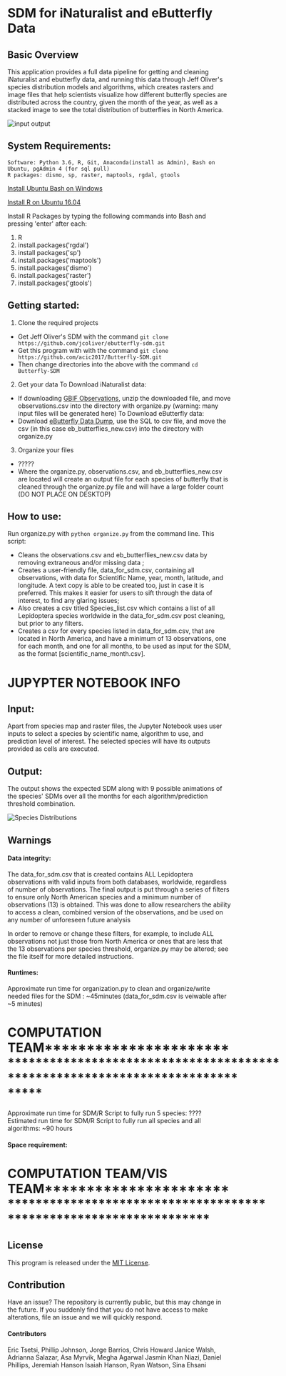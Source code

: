 # SDM for iNaturalist and eButterfly Data

## Basic Overview

This application provides a full data pipeline for getting and cleaning iNaturalist and ebutterfly data, and running this data through Jeff Oliver's species distribution models and algorithms, which creates rasters and image files that help scientists visualize how different butterfly species are distributed across the country, given the month of the year, as well as a stacked image to see the total distribution of butterflies in North America.

![input output](https://github.com/acic2017/Butterfly-SDM/blob/master/Images%20For%20ReadMe/dashboard.jpg?raw=true "Input to output")

## System Requirements:
    Software: Python 3.6, R, Git, Anaconda(install as Admin), Bash on Ubuntu, pgAdmin 4 (for sql pull)
    R packages: dismo, sp, raster, maptools, rgdal, gtools

[Install Ubuntu Bash on Windows](https://msdn.microsoft.com/en-us/commandline/wsl/install-win10)

[Install R on Ubuntu 16.04](https://www.digitalocean.com/community/tutorials/how-to-install-r-on-ubuntu-16-04-2)

Install R Packages by typing the following commands into Bash and pressing 'enter' after each:
1. R
2. install.packages('rgdal')
3. install packages('sp')
4. install.packages('maptools')
5. install.packages('dismo')
6. install.packages('raster')
7. install.packages('gtools')
    



## Getting started:

1. Clone the required projects
 * Get Jeff Oliver's SDM with the command ```git clone https://github.com/jcoliver/ebutterfly-sdm.git```
 * Get this program with with the command ```git clone https://github.com/acic2017/Butterfly-SDM.git```
 * Then change directories into the above with the command ```cd Butterfly-SDM```

2. Get your data
To Download iNaturalist data:
 * If downloading [GBIF Observations](http://www.inaturalist.org/observations/gbif-observations-dwca.zip), unzip the downloaded file, and move observations.csv into the directory with organize.py (warning: many input files will be generated here)
To Download eButterfly data:
* Download [eButterfly Data Dump](https://de.cyverse.org/dl/d/BA2D5507-1F85-4A75-8F11-5B537E44A2D9/ebutterfly-acic.sql), use the SQL to csv file, and move the csv (in this case eb_butterflies_new.csv) into the directory with organize.py 

3. Organize your files
 * ?????
 * Where the organize.py, observations.csv, and eb_butterflies_new.csv are located will create an output file for each species of butterfly that is cleaned through the organize.py file and will have a large folder count (DO NOT PLACE ON DESKTOP)


## How to use:
Run organize.py with ```python organize.py``` from the command line. This script:
 * Cleans the observations.csv and eb_butterflies_new.csv data by removing extraneous and/or missing data ;
 * Creates a user-friendly file, data_for_sdm.csv, containing all observations, with data for Scientific Name, year, month, latitude, and longitude. A text copy is able to be created too, just in case it is preferred. This makes it easier for users to sift through the data of interest, to find any glaring issues;
 * Also creates a csv titled Species_list.csv which contains a list of all Lepidoptera species worldwide in the data_for_sdm.csv post cleaning, but prior to any filters.
 * Creates a csv for every species listed in data_for_sdm.csv, that are located in North America, and have a minimum of 13 observations, one for each month, and one for all months, to be used as input for the SDM, as the format [scientific_name_month.csv].


# JUPYPTER NOTEBOOK INFO


## Input:

Apart from species map and raster files, the Jupyter Notebook uses user inputs to select a species by scientific name, algorithm to use, and prediction level of interest. The selected species will have its outputs provided as cells are executed.

## Output:

The output shows the expected SDM along with 9 possible animations of the species' SDMs over all the months for each algorithm/prediction threshold combination.

![Species Distributions](https://github.com/acic2017/Butterfly-SDM/blob/master/gifs/Papilio_glaucus-CTA-1.gif?raw=true "January through December and All")



## Warnings

#### Data integrity:

The data_for_sdm.csv that is created contains ALL Lepidoptera observations with valid inputs from both databases, worldwide, regardless of number of observations. The final output is put through a series of filters to ensure only North American species and a minimum number of observations (13) is obtained. This was done to allow researchers the ability to access a clean, combined version of the observations, and be used on any number of unforeseen future analysis

In order to remove or change these filters, for example, to include ALL observations not just those from North America or ones that are less that the 13 observations per species threshold, organize.py may be altered; see the file itself for more detailed instructions.

#### Runtimes:

Approximate run time for organization.py to clean and organize/write needed files for the SDM : ~45minutes (data_for_sdm.csv is veiwable after ~5 minutes)

# COMPUTATION TEAM***************************************************************************************************
Approximate run time for SDM/R Script to fully run 5 species:  ????
Estimated run time for SDM/R Script to fully run all species and all algorithms: ~90 hours


#### Space requirement:

# COMPUTATION TEAM/VIS TEAM****************************************************************************************


## License

This program is released under the [MIT License](https://opensource.org/licenses/MIT).

## Contribution

Have an issue? The repository is currently public, but this may change in the future. If you suddenly find that you do not have access to make alterations, file an issue and we will quickly respond. 


 
#### Contributors


Eric Tsetsi, Phillip Johnson, Jorge Barrios, Chris Howard
Janice Walsh, Adrianna Salazar, Asa Myrvik, Megha Agarwal
Jasmin Khan Niazi, Daniel Phillips, Jeremiah Hanson
Isaiah Hanson, Ryan Watson, Sina Ehsani
 
 







